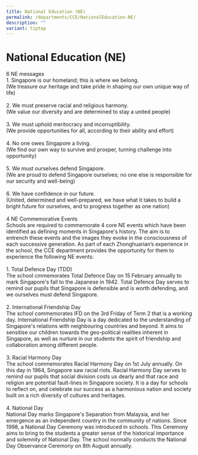 ```yaml
---
title: National Education (NE)
permalink: /departments/CCE/NationalEducation-NE/
description: ""
variant: tiptap
---
```

<h1><strong>National Education (NE)</strong></h1>
<p>6 NE messages
<br>1. Singapore is our homeland; this is where we belong.
<br>(We treasure our heritage and take pride in shaping our own unique way
of life)
<br>
<br>2. We must preserve racial and religious harmony.
<br>(We value our diversity and are determined to stay a united people)
<br>
<br>3. We must uphold meritocracy and incorruptibility.
<br>(We provide opportunities for all, according to their ability and effort)
<br>
<br>4. No one owes Singapore a living.
<br>(We find our own way to survive and prosper, turning challenge into opportunity)
<br>
<br>5. We must ourselves defend Singapore.
<br>(We are proud to defend Singapore ourselves; no one else is responsible
for our security and well-being)
<br>
<br>6. We have confidence in our future.
<br>(United, determined and well-prepared, we have what it takes to build
a bright future for ourselves, and to progress together as one nation)
<br>
<br>4 NE Commemorative Events
<br>Schools are required to commemorate 4 core NE events which have been identified
as defining moments in Singapore's history. The aim is to entrench these
events and the images they evoke in the consciousness of each successive
generation. As part of each Zhonghuarian’s experience in the school, the
CCE department provides the opportunity for them to experience the following
NE events:
<br>
<br>1. Total Defence Day (TDD)
<br>The school cmmemorates Total Defence Day on&nbsp;15 February annually
to mark Singapore's fall to the Japanese in 1942. Total Defence Day serves
to remind our pupils that Singapore is defensible and is worth defending,
and we ourselves must defend Singapore.
<br>
<br>2. International Friendship Day
<br>The school commemorates IFD on the 3rd Friday of Term 2 that is a working
day. International Friendship Day is a day dedicated to the understanding
of Singapore's relations with neighbouring countries and beyond. It aims
to sensitise our children towards the geo-political realities inherent
in Singapore, as well as nurture in our students the spirit of friendship
and collaboration among different people.
<br>
<br>3. Racial Harmony Day
<br>The school commemorates Racial Harmony Day on 1st July annually. On this
day in 1964, Singapore saw racial riots. Racial Harmony Day serves to remind
our pupils that social division costs us dearly and that race and religion
are potential fault-lines in Singapore society. It is a day for schools
to reflect on, and celebrate our success as a harmonious nation and society
built on a rich diversity of cultures and heritages.
<br>
<br>4. National Day
<br>National Day marks Singapore's Separation from Malaysia, and her emergence
as an independent country in the community of nations. Since 1998, a National
Day Ceremony was introduced in schools. This Ceremony aims to bring to
the students a greater sense of the historical importance and solemnity
of National Day. The school normally conducts the National Day Observance
Ceremony on 8th August annually.</p>